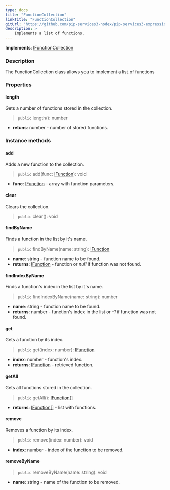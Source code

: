 ```yaml
---
type: docs
title: "FunctionCollection"
linkTitle: "FunctionCollection"
gitUrl: "https://github.com/pip-services3-nodex/pip-services3-expressions-nodex"
description: > 
    Implements a list of functions.
---
```


**Implements**: [IFunctionCollection](../ifunction_collection)

### Description

The FunctionCollection class allows you to implement a list of functions


### Properties

#### length
Gets a number of functions stored in the collection.
> `public` length(): number

- **retuns**: number - number of stored functions.

### Instance methods

#### add
Adds a new function to the collection.

> `public` add(func: [IFunction](../ifunction)): void 

- **func**: [IFunction](../ifunction) - array with function parameters.


#### clear
Clears the collection.

> `public` clear(): void


#### findByName
Finds a function in the list by it's name.

> `public` findByName(name: string): [IFunction](../ifunction)

- **name**: string - function name to be found.
- **returns**: [IFunction](../ifunction) - function or *null* if function was not found.

#### findIndexByName
Finds a function's index in the list by it's name. 

> `public` findIndexByName(name: string): number

- **name**: string - function name to be found.
- **returns**: number - function's index in the list or *-1* if function was not found.

#### get
Gets a function by its index.

> `public` get(index: number): [IFunction](../ifunction)

- **index**: number - function's index.
- **returns**: [IFunction](../ifunction) - retrieved function.

#### getAll
Gets all functions stored in the collection.

> `public` getAll(): [IFunction[]](../ifunction)

- **returns**: [IFunction[]](../ifunction) - list with functions.


#### remove
Removes a function by its index.
> `public` remove(index: number): void

- **index**: number - index of the function to be removed.

#### removeByName

> `public` removeByName(name: string): void

- **name**: string - name of the function to be removed.
